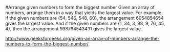 #Arrange given numbers to form the biggest number
Given an array of numbers, arrange them in a way that yields the largest value. For example, if the given numbers are {54, 546, 548, 60}, the arrangement 6054854654 gives the largest value. And if the given numbers are {1, 34, 3, 98, 9, 76, 45, 4}, then the arrangement 998764543431 gives the largest value.

http://www.geeksforgeeks.org/given-an-array-of-numbers-arrange-the-numbers-to-form-the-biggest-number/
